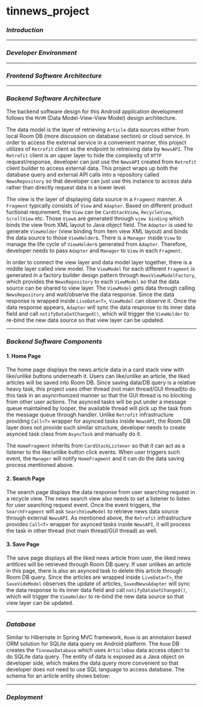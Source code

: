 # tinnews_project

### *Introduction*


---

### *Developer Environment*

---

### *Frontend Software Architecture*
---

### *Backend Software Architecture*

The backend software design for this Android application development follows the `MVVM` (Data Model-View-View Model) design architecture. 

The data model is the layer of retrieving `Article` data sources either from local Room DB (more discussion on database section) or cloud service. In order to access the external service in a convenient manner, this project utilizes of `Retrofit` client as the endpoint to retreiving data by `NewsAPI`. The `Retrofit` client is an upper layer to hide the complexity of `HTTP` request/response, developer can just use the `NewsAPI` created from `Retrofit` client builder to access external data. This project wraps up both the database query and external API calls into a repository called `NewsRepository` so that developer can just use this instance to access data rather than directly request data in a lower level.

The view is the layer of displaying data source in a `Fragment` manner. A `Fragment` typically consists of `View` and `Adapter`. Based on different product fuctional requirement, the `View` can be `CardStackView`, `RecycleView`, `ScrollView` etc. Those `View`s are generated through `view binding` which binds the view from XML layout to Java object field. The `Adapter` is used to generate `ViewHolder` (view binding from item view XML layout) and binds the data source to those `ViewHolder`s.
There is a `Manager` inside `View` to manage the life cycle of `ViewHolder`s generated from `Adapter`. Therefore, developer needs to pass `Adapter` and `Manager` to `View` in each `Fragment`.

In order to connect the view layer and data model layer together, there is a middle layer called view model. The `ViewModel` for each different `Fragment` is generated
in a factory builder design pattern through `NewsViewModelFactory`, which provides the `NewsRepository` to each `ViewModel` so that the data source can be shared to view layer. The `ViewModel` gets data through calling `NewsRepository` and wait/observe the data response. Since the data response is wrapped inside `LiveData<T>`, `ViewModel` can observe it. Once the data response appears, `Adapter` will sync the data response to its inner data field and call `notifyDataSetChanged()`, which will
trigger the `ViewHolder` to re-bind the new data source so that view layer can be updated. 

---

### *Backend Software Components*

#### 1. Home Page

The home page displays the news article data in a card stack view with like/unlike buttons underneath it. Users can like/unlike an article, the liked articles will be saved into Room DB. Since saving data/DB query is a relative heavy task, this project uses other thread (not main thread/GUI thread)to do this task in an asyncrhonized manner so that the GUI thread is no blocking from other user actions. The asynced tasks will be put under a message queue maintained by looper, the available thread will pick up the task from the message queue through handler. Unlike `Retrofit` infrastructure providing `Call<T>` wrapper for asynced tasks inside `NewsAPI`, the Room DB layer does not provide such similar structure, developer needs to create asynced task class from `AsyncTask` and manually do it.

The `HomeFragment` inherits from `CardStackListener` so that it can act as a listener to the like/unlike button click events. When user triggers such event, the `Manager` will notify `HomeFragment` and it can do the data saving process mentiioned above.

#### 2. Search Page

The search page displays the data response from user searching request in a recycle view. The news search view also needs to set a listener to listen for user searching request event. Once the event triggers, the `SearchFragment` will ask `SearchViewModel` to retrieve news data source through external `NewsAPI`. As mentioned
 above, the  `Retrofit` infrastructure provides `Call<T>` wrapper for asynced tasks inside `NewsAPI`, it will process the task in other thread (not main thread/GUI thread) as well. 

#### 3. Save Page

The save page displays all the liked news article from user, the liked news artitlces will be retrieved through Room DB query. If user unlikes an article in this page,
there is also an asynced task to delete this article through Room DB query. Since the articles are wrapped inside `LiveData<T>`, the `SaveVideModel` observes the update of articles, `SavedNewsAdapter` will sync the data response to its inner data field and call `notifyDataSetChanged()`, which will trigger the `ViewHolder` to re-bind the new data source so that view layer can be updated.  

---
### *Database*

Similar to Hibernate in Spring MVC framework, `Room` is an annotaion based ORM solution for SQLite data query on Android platform. The `Room` DB creates the `TinnewsDatabase` which uses `ArticleDao` data access object to do SQLite data query. The entity of data is exposed as a Java object on developer side, which makes the 
data query more convenient so that developer does not need to use SQL language to access database. The schema for an article entity shows below:



---
 
### *Deployment*
